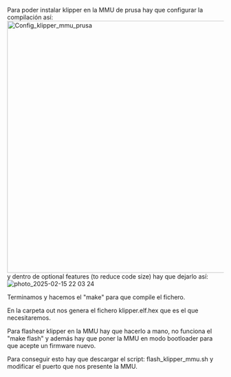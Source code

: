 Para poder instalar klipper en la MMU de prusa hay que configurar la compilación así:
<img width="586" alt="Config_klipper_mmu_prusa" src="https://github.com/user-attachments/assets/8556a593-49f7-441c-a56c-529862014cfc" />
y dentro de optional features (to reduce code size) hay que dejarlo así:
![photo_2025-02-15 22 03 24](https://github.com/user-attachments/assets/a16053ed-beb4-45cd-9310-2e2885587c6a)

Terminamos y hacemos el "make" para que compile el fichero.

En la carpeta out nos genera el fichero klipper.elf.hex que es el que necesitaremos.

Para flashear klipper en la MMU hay que hacerlo a mano, no funciona el "make flash" y además hay que poner la MMU en modo bootloader para que acepte un firmware nuevo.

Para conseguir esto hay que descargar el script: flash_klipper_mmu.sh y modificar el puerto que nos presente la MMU.
